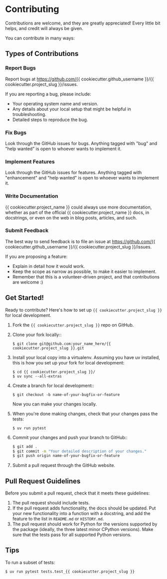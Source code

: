 # Contributing

Contributions are welcome, and they are greatly appreciated! Every little bit
helps, and credit will always be given.

You can contribute in many ways:

## Types of Contributions

### Report Bugs

Report bugs at https://github.com/{{ cookiecutter.github_username }}/{{ cookiecutter.project_slug }}/issues.

If you are reporting a bug, please include:

- Your operating system name and version.
- Any details about your local setup that might be helpful in troubleshooting.
- Detailed steps to reproduce the bug.

### Fix Bugs

Look through the GitHub issues for bugs. Anything tagged with "bug" and "help
wanted" is open to whoever wants to implement it.

### Implement Features

Look through the GitHub issues for features. Anything tagged with "enhancement"
and "help wanted" is open to whoever wants to implement it.

### Write Documentation

{{ cookiecutter.project_name }} could always use more documentation, whether as part of the
official {{ cookiecutter.project_name }} docs, in docstrings, or even on the web in blog posts,
articles, and such.

### Submit Feedback

The best way to send feedback is to file an issue at https://github.com/{{ cookiecutter.github_username }}/{{ cookiecutter.project_slug }}/issues.

If you are proposing a feature:

- Explain in detail how it would work.
- Keep the scope as narrow as possible, to make it easier to implement.
- Remember that this is a volunteer-driven project, and that contributions
  are welcome :)

## Get Started!

Ready to contribute? Here's how to set up `{{ cookiecutter.project_slug }}` for local development.

1. Fork the `{{ cookiecutter.project_slug }}` repo on GitHub.

2. Clone your fork locally::
    ```console
    $ git clone git@github.com:your_name_here/{{ cookiecutter.project_slug }}.git
    ```

3. Install your local copy into a virtualenv. Assuming you have uv installed, this is how you set up your fork for local development:
    ```console
    $ cd {{ cookiecutter.project_slug }}/
    $ uv sync --all-extras
    ```

4. Create a branch for local development::
    ```console
    $ git checkout -b name-of-your-bugfix-or-feature
    ```
    Now you can make your changes locally.

5. When you're done making changes, check that your changes pass the
   tests:
    ```console
    $ uv run pytest
    ```

6. Commit your changes and push your branch to GitHub::
    ```bash
    $ git add .
    $ git commit -m "Your detailed description of your changes."
    $ git push origin name-of-your-bugfix-or-feature
    ```

7. Submit a pull request through the GitHub website.

## Pull Request Guidelines

Before you submit a pull request, check that it meets these guidelines:

1. The pull request should include tests.
2. If the pull request adds functionality, the docs should be updated. Put
   your new functionality into a function with a docstring, and add the
   feature to the list in `README.md` or `HISTORY.md`.
3. The pull request should work for Python for the versions supported by the package (ideally, the three latest minor CPython versions).
   Make sure that the tests pass for all supported Python versions.

## Tips

To run a subset of tests:
```bash
$ uv run pytest tests.test_{{ cookiecutter.project_slug }}
```
